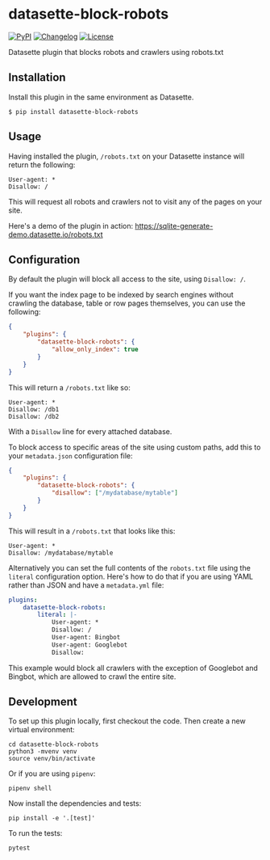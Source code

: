 # datasette-block-robots

[![PyPI](https://img.shields.io/pypi/v/datasette-block-robots.svg)](https://pypi.org/project/datasette-block-robots/)
[![Changelog](https://img.shields.io/github/v/release/simonw/datasette-block-robots?label=changelog)](https://github.com/simonw/datasette-block-robots/releases)
[![License](https://img.shields.io/badge/license-Apache%202.0-blue.svg)](https://github.com/simonw/datasette-block-robots/blob/master/LICENSE)

Datasette plugin that blocks robots and crawlers using robots.txt

## Installation

Install this plugin in the same environment as Datasette.

    $ pip install datasette-block-robots

## Usage

Having installed the plugin, `/robots.txt` on your Datasette instance will return the following:

    User-agent: *
    Disallow: /

This will request all robots and crawlers not to visit any of the pages on your site.

Here's a demo of the plugin in action: https://sqlite-generate-demo.datasette.io/robots.txt

## Configuration

By default the plugin will block all access to the site, using `Disallow: /`.

If you want the index page to be indexed by search engines without crawling the database, table or row pages themselves, you can use the following:

```json
{
    "plugins": {
        "datasette-block-robots": {
            "allow_only_index": true
        }
    }
}
```
This will return a `/robots.txt` like so:

    User-agent: *
    Disallow: /db1
    Disallow: /db2

With a `Disallow` line for every attached database.

To block access to specific areas of the site using custom paths, add this to your `metadata.json` configuration file:

```json
{
    "plugins": {
        "datasette-block-robots": {
            "disallow": ["/mydatabase/mytable"]
        }
    }
}
```
This will result in a `/robots.txt` that looks like this:

    User-agent: *
    Disallow: /mydatabase/mytable

Alternatively you can set the full contents of the `robots.txt` file using the `literal` configuration option. Here's how to do that if you are using YAML rather than JSON and have a `metadata.yml` file:

```yaml
plugins:
    datasette-block-robots:
        literal: |-
            User-agent: *
            Disallow: /
            User-agent: Bingbot
            User-agent: Googlebot
            Disallow:
```
This example would block all crawlers with the exception of Googlebot and Bingbot, which are allowed to crawl the entire site.

## Development

To set up this plugin locally, first checkout the code. Then create a new virtual environment:

    cd datasette-block-robots
    python3 -mvenv venv
    source venv/bin/activate

Or if you are using `pipenv`:

    pipenv shell

Now install the dependencies and tests:

    pip install -e '.[test]'

To run the tests:

    pytest
